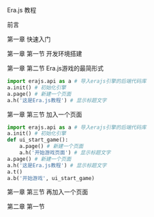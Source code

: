 Era.js 教程

前言

第一章 快速入门

第一章 第一节 开发环境搭建

第一章 第二节 Era.js游戏的最简形式

```python
import erajs.api as a # 导入erajs引擎的后端代码库
a.init() # 初始化引擎
a.page() # 新建一个页面
a.h('这是Era.js教程') # 显示标题文字
```

第一章 第三节 加入一个页面

```python
import erajs.api as a # 导入erajs引擎的后端代码库
a.init() # 初始化引擎
def ui_start_game():
    a.page() # 新建一个页面
    a.h('开始游戏页面') # 显示标题文字
a.page() # 新建一个页面
a.h('这是Era.js教程') # 显示标题文字
a.t()
a.b('开始游戏', ui_start_game)
```

第一章 第三节 再加入一个页面

第二章 第一节